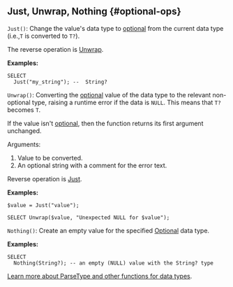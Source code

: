## Just, Unwrap, Nothing {#optional-ops}

`Just()`: Change the value's data type to [optional](../../../types/optional.md) from the current data type (i.e.,`T` is converted to `T?`).

The reverse operation is [Unwrap](#unwrap).

**Examples:**

```yql
SELECT
  Just("my_string"); --  String?
```

`Unwrap()`: Converting the [optional](../../../types/optional.md) value of the data type to the relevant non-optional type, raising a runtime error if the data is `NULL`. This means that `T?` becomes `T`.

If the value isn't [optional](../../../types/optional.md), then the function returns its first argument unchanged.

Arguments:

1. Value to be converted.
2. An optional string with a comment for the error text.

Reverse operation is [Just](#just).

**Examples:**

```yql
$value = Just("value");

SELECT Unwrap($value, "Unexpected NULL for $value");
```

`Nothing()`: Create an empty value for the specified [Optional](../../../types/optional.md) data type.

**Examples:**

```yql
SELECT
  Nothing(String?); -- an empty (NULL) value with the String? type
```

[Learn more about ParseType and other functions for data types](../../types.md).
